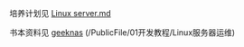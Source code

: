 培养计划见 [Linux server.md](https://github.com/LongStudy/Linux-Server/blob/master/Linux%20server.md)

书本资料见 [geeknas](https://hdugeek.club) (/PublicFile/01开发教程/Linux服务器运维)
